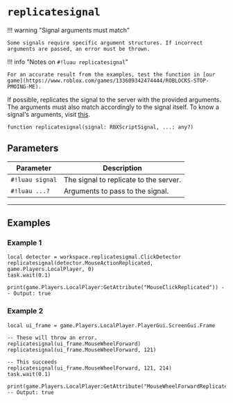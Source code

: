 # `replicatesignal`

!!! warning "Signal arguments must match"

    Some signals require specific argument structures. If incorrect arguments are passed, an error must be thrown.

!!! info "Notes on `#!luau replicatesignal`"

    For an accurate result from the examples, test the function in [our game](https://www.roblox.com/games/133609342474444/ROBLOCKS-STOP-PMOING-ME).

If possible, replicates the signal to the server with the provided arguments. The arguments must also match accordingly to the signal itself. To know a signal's arguments, visit [this](https://robloxapi.github.io/ref/).

```luau
function replicatesignal(signal: RBXScriptSignal, ...: any?)
```

## Parameters

| Parameter         | Description                                            |
|------------------|--------------------------------------------------------|
| `#!luau signal`    | The signal to replicate to the server.                |
| `#!luau ...?`       | Arguments to pass to the signal. |

---

## Examples

### Example 1

```luau title="Replicating a ClickDetector interaction" linenums="1"
local detector = workspace.replicatesigmal.ClickDetector
replicatesignal(detector.MouseActionReplicated, game.Players.LocalPlayer, 0)
task.wait(0.1)

print(game.Players.LocalPlayer:GetAttribute("MouseClickReplicated")) -- Output: true
```

### Example 2

```luau title="Incorrect argument usage" linenums="1"
local ui_frame = game.Players.LocalPlayer.PlayerGui.ScreenGui.Frame

-- These will throw an error.
replicatesignal(ui_frame.MouseWheelForward)
replicatesignal(ui_frame.MouseWheelForward, 121)

-- This succeeds
replicatesignal(ui_frame.MouseWheelForward, 121, 214)
task.wait(0.1)

print(game.Players.LocalPlayer:GetAttribute("MouseWheelForwardReplicated")) -- Output: true
```
